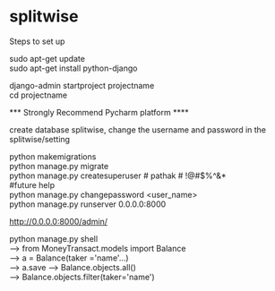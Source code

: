 # splitwise

Steps to set up  

sudo apt-get update  
sudo apt-get install python-django  

django-admin startproject projectname  
cd projectname  

*** Strongly Recommend Pycharm platform ****

create database splitwise, change the username and password in the splitwise/setting

python makemigrations  
python manage.py migrate  
python manage.py createsuperuser      #<username> pathak #<password> !@#$%^&*  
#future help   
python manage.py changepassword <user_name>  
python manage.py runserver 0.0.0.0:8000  

http://0.0.0.0:8000/admin/


python manage.py shell   
--> from MoneyTransact.models import Balance  
--> a = Balance(taker ='name'...)  
--> a.save
--> Balance.objects.all()  
--> Balance.objects.filter(taker='name')  


